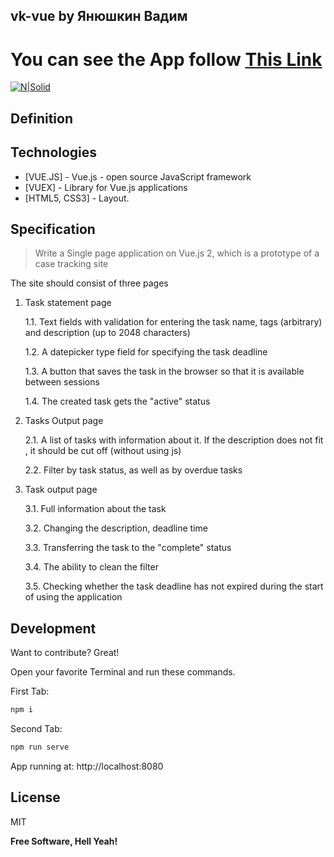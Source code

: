 ## vk-vue by Янюшкин Вадим
# You can see the App follow [This Link](https://vk-vue-app-theta.vercel.app/)
[![N|Solid](https://i.ibb.co/vHpsNKL/logo.png)](https://nodesource.com/products/nsolid)
## Definition



## Technologies
- [VUE.JS] - Vue.js - open source JavaScript framework
- [VUEX] - Library for Vue.js applications
- [HTML5, CSS3] - Layout.


## Specification

> Write a Single page application on Vue.js 2, which is a prototype of a case tracking site

The site should consist of three pages

1. Task statement page

    1.1. Text fields with validation for entering the task name, tags (arbitrary) and description (up to 2048 characters)

    1.2. A datepicker type field for specifying the task deadline

    1.3. A button that saves the task in the browser so that it is available between sessions

    1.4. The created task gets the "active" status


2. Tasks Output page

    2.1. A list of tasks with information about it. If the description does not fit , it should be cut off (without using js)
   
    2.2. Filter by task status, as well as by overdue tasks


3. Task output page

    3.1. Full information about the task

    3.2. Changing the description, deadline time

    3.3. Transferring the task to the "complete" status

    3.4. The ability to clean the filter

    3.5. Checking whether the task deadline has not expired during the start of using the application

## Development

Want to contribute? Great!


Open your favorite Terminal and run these commands.

First Tab:

```sh
npm i
```

Second Tab:

```sh
npm run serve
```

App running at:
http://localhost:8080


## License

MIT

**Free Software, Hell Yeah!**
